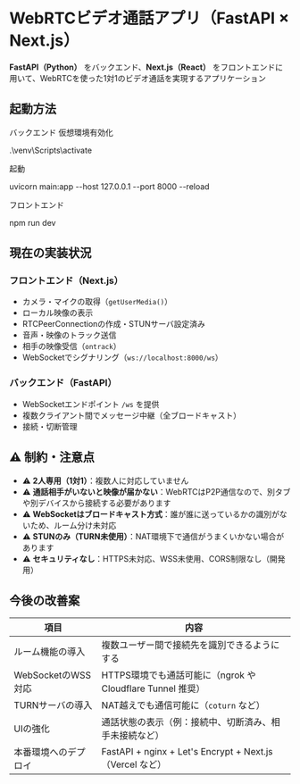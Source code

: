 # WebRTCビデオ通話アプリ（FastAPI × Next.js）

**FastAPI（Python）** をバックエンド、**Next.js（React）** をフロントエンドに用いて、WebRTCを使った1対1のビデオ通話を実現するアプリケーション

## 起動方法

バックエンド
仮想環境有効化

.\venv\Scripts\activate

起動

uvicorn main:app --host 127.0.0.1 --port 8000 --reload

フロントエンド

npm run dev


## 現在の実装状況

### フロントエンド（Next.js）

- カメラ・マイクの取得（`getUserMedia()`）
- ローカル映像の表示
- RTCPeerConnectionの作成・STUNサーバ設定済み
- 音声・映像のトラック送信
- 相手の映像受信（`ontrack`）
- WebSocketでシグナリング（`ws://localhost:8000/ws`）

### バックエンド（FastAPI）

- WebSocketエンドポイント `/ws` を提供
- 複数クライアント間でメッセージ中継（全ブロードキャスト）
- 接続・切断管理

## ⚠ 制約・注意点

- ⚠ **2人専用（1対1）**：複数人に対応していません
- ⚠ **通話相手がいないと映像が届かない**：WebRTCはP2P通信なので、別タブや別デバイスから接続する必要があります
- ⚠ **WebSocketはブロードキャスト方式**：誰が誰に送っているかの識別がないため、ルーム分け未対応
- ⚠ **STUNのみ（TURN未使用）**：NAT環境下で通信がうまくいかない場合があります
- ⚠ **セキュリティなし**：HTTPS未対応、WSS未使用、CORS制限なし（開発用）

## 今後の改善案

| 項目 | 内容 |
|------|------|
| ルーム機能の導入 | 複数ユーザー間で接続先を識別できるようにする |
| WebSocketのWSS対応 | HTTPS環境でも通話可能に（ngrok や Cloudflare Tunnel 推奨） |
| TURNサーバの導入 | NAT越えでも通信可能に（`coturn` など） |
| UIの強化 | 通話状態の表示（例：接続中、切断済み、相手未接続など） |
| 本番環境へのデプロイ | FastAPI + nginx + Let's Encrypt + Next.js（Vercel など）

